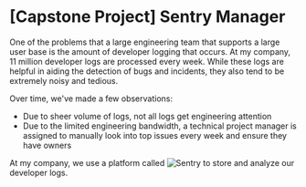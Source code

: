 # [Capstone Project] Sentry Manager

One of the problems that a large engineering team that supports a large user base is the amount of developer logging that occurs. At my company, 11 million developer logs are processed every week. While these logs are helpful in aiding the detection of bugs and incidents, they also tend to be extremely noisy and tedious.

Over time, we've made a few observations:

* Due to sheer volume of logs, not all logs get engineering attention
* Due to the limited engineering bandwidth, a technical project manager is assigned to manually look into top issues every week and ensure they have owners

At my company, we use a platform called ![Sentry](www.sentry.io) to store and analyze our developer logs. 
